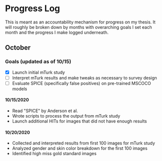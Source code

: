 # Progress Log
This is meant as an accountability mechanism for progress on my thesis. It will roughly be broken down by months with overarching goals I set each month and the progress I make logged underneath. 
## October
### Goals (updated as of 10/15)
- [x] Launch initial mTurk study
- [ ] Interpret mTurk results and make tweaks as necessary to survey design
- [ ] Evaluate SPICE (specifically false positives) on pre-trained MSCOCO models

#### 10/15/2020
- Read "SPICE" by Anderson et al. 
- Wrote scripts to process the output from mTurk study
- Launch additional HITs for images that did not have enough results

#### 10/20/2020
- Collected and interpreted results from first 100 images for mTurk study
- Analyzed gender and skin color breakdown for the first 100 images
- Identified high miss gold standard images
